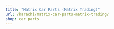 ```yaml
---
title: "Matrix Car Parts (Matrix Trading)"
url: /karachi/matrix-car-parts-matrix-trading/
shop: car parts
---
```

